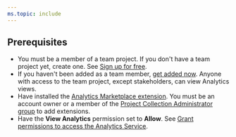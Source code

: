 ```yaml
---
ms.topic: include
---
```


<a id="prerequisites">  </a>
## Prerequisites  

* You must be a member of a team project. If you don't have a team project yet, create one. See [Sign up for free](/vsts/user-guide/sign-up-invite-teammates). 
* If you haven't been added as a team member, [get added now](/vsts/organizations/accounts/add-account-users-assign-access-levels). Anyone with access to the team project, except stakeholders, can view Analytics views.
* Have installed the [Analytics Marketplace extension](https://marketplace.visualstudio.com/items?itemName=ms.vss-analytics). You must be an account owner or a member of the [Project Collection Administrator group](/vsts/organizations/security/set-project-collection-level-permissions) to add extensions.
* Have the **View Analytics** permission set to **Allow**. See [Grant permissions  to access the Analytics Service](/vsts/report/analytics/analytics-security).
